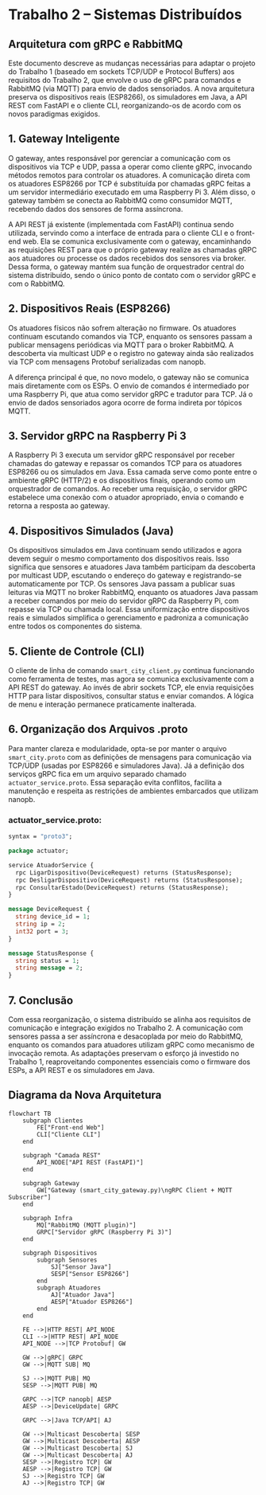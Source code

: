 # Trabalho 2 – Sistemas Distribuídos  
## Arquitetura com gRPC e RabbitMQ

Este documento descreve as mudanças necessárias para adaptar o projeto do Trabalho 1 (baseado em sockets TCP/UDP e Protocol Buffers) aos requisitos do Trabalho 2, que envolve o uso de gRPC para comandos e RabbitMQ (via MQTT) para envio de dados sensoriados. A nova arquitetura preserva os dispositivos reais (ESP8266), os simuladores em Java, a API REST com FastAPI e o cliente CLI, reorganizando-os de acordo com os novos paradigmas exigidos.

## 1. Gateway Inteligente

O gateway, antes responsável por gerenciar a comunicação com os dispositivos via TCP e UDP, passa a operar como cliente gRPC, invocando métodos remotos para controlar os atuadores. A comunicação direta com os atuadores ESP8266 por TCP é substituída por chamadas gRPC feitas a um servidor intermediário executado em uma Raspberry Pi 3. Além disso, o gateway também se conecta ao RabbitMQ como consumidor MQTT, recebendo dados dos sensores de forma assíncrona.

A API REST já existente (implementada com FastAPI) continua sendo utilizada, servindo como a interface de entrada para o cliente CLI e o front-end web. Ela se comunica exclusivamente com o gateway, encaminhando as requisições REST para que o próprio gateway realize as chamadas gRPC aos atuadores ou processe os dados recebidos dos sensores via broker. Dessa forma, o gateway mantém sua função de orquestrador central do sistema distribuído, sendo o único ponto de contato com o servidor gRPC e com o RabbitMQ.

## 2. Dispositivos Reais (ESP8266)

Os atuadores físicos não sofrem alteração no firmware. Os atuadores continuam escutando comandos via TCP, enquanto os sensores passam a publicar mensagens periódicas via MQTT para o broker RabbitMQ. A descoberta via multicast UDP e o registro no gateway ainda são realizados via TCP com mensagens Protobuf serializadas com nanopb.

A diferença principal é que, no novo modelo, o gateway não se comunica mais diretamente com os ESPs. O envio de comandos é intermediado por uma Raspberry Pi, que atua como servidor gRPC e tradutor para TCP. Já o envio de dados sensoriados agora ocorre de forma indireta por tópicos MQTT.

## 3. Servidor gRPC na Raspberry Pi 3

A Raspberry Pi 3 executa um servidor gRPC responsável por receber chamadas do gateway e repassar os comandos TCP para os atuadores ESP8266 ou os simulados em Java. Essa camada serve como ponte entre o ambiente gRPC (HTTP/2) e os dispositivos finais, operando como um orquestrador de comandos. Ao receber uma requisição, o servidor gRPC estabelece uma conexão com o atuador apropriado, envia o comando e retorna a resposta ao gateway.

## 4. Dispositivos Simulados (Java)

Os dispositivos simulados em Java continuam sendo utilizados e agora devem seguir o mesmo comportamento dos dispositivos reais. Isso significa que sensores e atuadores Java também participam da descoberta por multicast UDP, escutando o endereço do gateway e registrando-se automaticamente por TCP. Os sensores Java passam a publicar suas leituras via MQTT no broker RabbitMQ, enquanto os atuadores Java passam a receber comandos por meio do servidor gRPC da Raspberry Pi, com repasse via TCP ou chamada local. Essa uniformização entre dispositivos reais e simulados simplifica o gerenciamento e padroniza a comunicação entre todos os componentes do sistema.

## 5. Cliente de Controle (CLI)

O cliente de linha de comando `smart_city_client.py` continua funcionando como ferramenta de testes, mas agora se comunica exclusivamente com a API REST do gateway. Ao invés de abrir sockets TCP, ele envia requisições HTTP para listar dispositivos, consultar status e enviar comandos. A lógica de menu e interação permanece praticamente inalterada.

## 6. Organização dos Arquivos .proto

Para manter clareza e modularidade, opta-se por manter o arquivo `smart_city.proto` com as definições de mensagens para comunicação via TCP/UDP (usadas por ESP8266 e simuladores Java). Já a definição dos serviços gRPC fica em um arquivo separado chamado `actuator_service.proto`. Essa separação evita conflitos, facilita a manutenção e respeita as restrições de ambientes embarcados que utilizam nanopb.

###  actuator_service.proto:

```proto
syntax = "proto3";

package actuator;

service AtuadorService {
  rpc LigarDispositivo(DeviceRequest) returns (StatusResponse);
  rpc DesligarDispositivo(DeviceRequest) returns (StatusResponse);
  rpc ConsultarEstado(DeviceRequest) returns (StatusResponse);
}

message DeviceRequest {
  string device_id = 1;
  string ip = 2;
  int32 port = 3;
}

message StatusResponse {
  string status = 1;
  string message = 2;
}
```

## 7. Conclusão

Com essa reorganização, o sistema distribuído se alinha aos requisitos de comunicação e integração exigidos no Trabalho 2. A comunicação com sensores passa a ser assíncrona e desacoplada por meio do RabbitMQ, enquanto os comandos para atuadores utilizam gRPC como mecanismo de invocação remota. As adaptações preservam o esforço já investido no Trabalho 1, reaproveitando componentes essenciais como o firmware dos ESPs, a API REST e os simuladores em Java.

## Diagrama da Nova Arquitetura

```mermaid
flowchart TB
    subgraph Clientes
        FE["Front-end Web"]
        CLI["Cliente CLI"]
    end

    subgraph "Camada REST"
        API_NODE["API REST (FastAPI)"]
    end

    subgraph Gateway
        GW["Gateway (smart_city_gateway.py)\ngRPC Client + MQTT Subscriber"]
    end

    subgraph Infra
        MQ["RabbitMQ (MQTT plugin)"]
        GRPC["Servidor gRPC (Raspberry Pi 3)"]
    end

    subgraph Dispositivos
        subgraph Sensores
            SJ["Sensor Java"]
            SESP["Sensor ESP8266"]
        end
        subgraph Atuadores
            AJ["Atuador Java"]
            AESP["Atuador ESP8266"]
        end
    end

    FE -->|HTTP REST| API_NODE
    CLI -->|HTTP REST| API_NODE
    API_NODE -->|TCP Protobuf| GW

    GW -->|gRPC| GRPC
    GW -->|MQTT SUB| MQ

    SJ -->|MQTT PUB| MQ
    SESP -->|MQTT PUB| MQ

    GRPC -->|TCP nanopb| AESP
    AESP -->|DeviceUpdate| GRPC

    GRPC -->|Java TCP/API| AJ

    GW -->|Multicast Descoberta| SESP
    GW -->|Multicast Descoberta| AESP
    GW -->|Multicast Descoberta| SJ
    GW -->|Multicast Descoberta| AJ
    SESP -->|Registro TCP| GW
    AESP -->|Registro TCP| GW
    SJ -->|Registro TCP| GW
    AJ -->|Registro TCP| GW
```